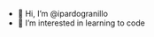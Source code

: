 - 👋 Hi, I’m @ipardogranillo
- 👀 I’m interested in learning to code

<!---
ipardogranillo/ipardogranillo is a ✨ special ✨ repository because its `README.md` (this file) appears on your GitHub profile.
You can click the Preview link to take a look at your changes.
--->
